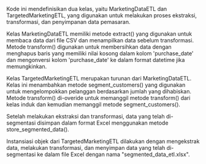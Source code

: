 Kode ini mendefinisikan dua kelas, yaitu MarketingDataETL dan TargetedMarketingETL, yang digunakan untuk melakukan proses ekstraksi, transformasi, dan penyimpanan data pemasaran.

Kelas MarketingDataETL memiliki metode extract() yang digunakan untuk membaca data dari file CSV dan menampilkan data sebelum transformasi. Metode transform() digunakan untuk membersihkan data dengan menghapus baris yang memiliki nilai kosong dalam kolom 'purchase_date' dan mengonversi kolom 'purchase_date' ke dalam format datetime jika memungkinkan.

Kelas TargetedMarketingETL merupakan turunan dari MarketingDataETL. Kelas ini menambahkan metode segment_customers() yang digunakan untuk mengelompokkan pelanggan berdasarkan jumlah yang dihabiskan. Metode transform() di-overide untuk memanggil metode transform() dari kelas induk dan kemudian memanggil metode segment_customers().

Setelah melakukan ekstraksi dan transformasi, data yang telah di-segmentasi disimpan dalam format Excel menggunakan metode store_segmented_data().

Instansiasi objek dari TargetedMarketingETL dilakukan dengan mengekstrak data, melakukan transformasi, dan menyimpan data yang telah di-segmentasi ke dalam file Excel dengan nama "segmented_data_etl.xlsx".
